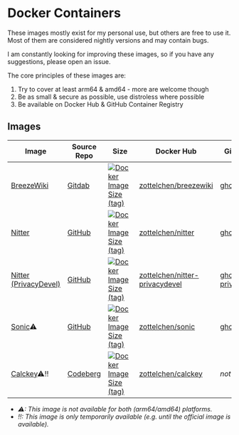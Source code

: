 # Docker Containers

These images mostly exist for my personal use, but others are free to use it. Most of them are considered nightly versions and may contain bugs.

I am constantly looking for improving these images, so if you have any suggestions, please open an issue.

The core principles of these images are:

1. Try to cover at least arm64 & amd64 - more are welcome though
2. Be as small & secure as possible, use distroless where possible
3. Be available on Docker Hub & GitHub Container Registry

## Images

| Image                                                  | Source Repo                                       | Size                                                                                                                                                                                              | Docker Hub                                                                                | GitHub Container Registry                                                                                                    |
| ------------------------------------------------------ | ------------------------------------------------- | ------------------------------------------------------------------------------------------------------------------------------------------------------------------------------------------------- | ----------------------------------------------------------------------------------------- | ---------------------------------------------------------------------------------------------------------------------------- |
| [BreezeWiki](breezewiki/README.md)                     | [Gitdab](https://gitdab.com/cadence/breezewiki)   | [![Docker Image Size (tag)](https://img.shields.io/docker/image-size/zottelchen/breezewiki/latest?logo=docker&label=%E2%80%8B)](https://hub.docker.com/r/zottelchen/breezewiki)                   | [zottelchen/breezewiki](https://hub.docker.com/r/zottelchen/breezewiki)                   | [ghcr.io/zottelchen/breezewiki](https://github.com/users/Zottelchen/packages/container/package/breezewiki)                   |
| [Nitter](nitter/README.md)                             | [GitHub](https://github.com/zedeus/nitter)        | [![Docker Image Size (tag)](https://img.shields.io/docker/image-size/zottelchen/nitter/latest?logo=docker&label=%E2%80%8B)](https://hub.docker.com/r/zottelchen/nitter)                           | [zottelchen/nitter](https://hub.docker.com/r/zottelchen/nitter)                           | [ghcr.io/zottelchen/nitter](https://github.com/users/Zottelchen/packages/container/package/nitter)                           |
| [Nitter (PrivacyDevel)](nitter-privacydevel/README.md) | [GitHub](https://github.com/privacydevel/nitter)  | [![Docker Image Size (tag)](https://img.shields.io/docker/image-size/zottelchen/nitter-privacydevel/latest?logo=docker&label=%E2%80%8B)](https://hub.docker.com/r/zottelchen/nitter-privacydevel) | [zottelchen/nitter-privacydevel](https://hub.docker.com/r/zottelchen/nitter-privacydevel) | [ghcr.io/zottelchen/nitter-privacydevel](https://github.com/users/Zottelchen/packages/container/package/nitter-privacydevel) |
| [Sonic](sonic/README.md)⚠                              | [GitHub](https://github.com/valeriansaliou/sonic) | [![Docker Image Size (tag)](https://img.shields.io/docker/image-size/zottelchen/sonic/latest?logo=docker&label=%E2%80%8B)](https://hub.docker.com/r/zottelchen/sonic)                             | [zottelchen/sonic](https://hub.docker.com/r/zottelchen/sonic)                             | [ghcr.io/zottelchen/sonic](https://github.com/users/Zottelchen/packages/container/package/sonic)                             |
| [Calckey](calckey/README.md)⚠‼                         | [Codeberg](https://codeberg.org/calckey/calckey)  | [![Docker Image Size (tag)](https://img.shields.io/docker/image-size/zottelchen/calckey/latest?logo=docker&label=%E2%80%8B)](https://hub.docker.com/r/zottelchen/calckey)                         | [zottelchen/calckey](https://hub.docker.com/r/zottelchen/calckey)                         | _not available_                                                                                                              |

- _⚠: This image is not available for both (arm64/amd64) platforms._
- _‼: This image is only temporarily available (e.g. until the official image is available)._
